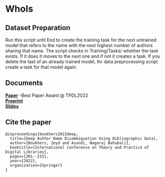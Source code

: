 # WhoIs

## Dataset Preparation
Run this script until End to create the training task for the next untrained model that refers to the name with the next highest number of authors sharing that name. The script checks in Training/Tasks/ whether the task exists. If it does it moves to the next one and if not it creates a task. If you delete the tast of an already trained model, thr data preprocessing script create a task for that model again. 






## Documents
[**Paper**](https://doi.org/10.1007/978-3-031-16802-4_16) -Best Paper Award @ TPDL2022\
[**Preprint**](https://doi.org/10.48550/arXiv.2207.04772)\
[**Slides**](https://doi.org/10.5281/zenodo.7105498)

## Cite the paper

    @inproceedings{boukhers2022deep,
      title={Deep Author Name Disambiguation Using Bibliographic Data},
      author={Boukhers, Zeyd and Asundi, Nagaraj Bahubali},
      booktitle={International Conference on Theory and Practice of Digital Libraries},
      pages={201--215},
      year={2022},
      organization={Springer}
    }
